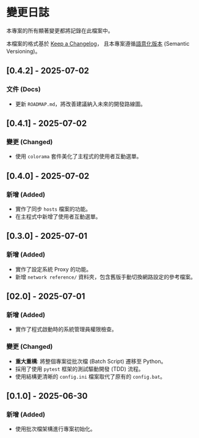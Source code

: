 # 變更日誌

本專案的所有顯著變更都將記錄在此檔案中。

本檔案的格式基於 [Keep a Changelog](https://keepachangelog.com/zh-TW/1.0.0/)，
且本專案遵循[語意化版本](https://semver.org/lang/zh-TW/) (Semantic Versioning)。

## [0.4.2] - 2025-07-02

### 文件 (Docs)
- 更新 `ROADMAP.md`，將改善建議納入未來的開發路線圖。

## [0.4.1] - 2025-07-02

### 變更 (Changed)
- 使用 `colorama` 套件美化了主程式的使用者互動選單。

## [0.4.0] - 2025-07-02

### 新增 (Added)
- 實作了同步 `hosts` 檔案的功能。
- 在主程式中新增了使用者互動選單。

## [0.3.0] - 2025-07-01

### 新增 (Added)
- 實作了設定系統 Proxy 的功能。
- 新增 `network reference/` 資料夾，包含舊版手動切換網路設定的參考檔案。

## [02.0] - 2025-07-01

### 新增 (Added)
- 實作了程式啟動時的系統管理員權限檢查。

### 變更 (Changed)
- **重大重構**: 將整個專案從批次檔 (Batch Script) 遷移至 Python。
- 採用了使用 `pytest` 框架的測試驅動開發 (TDD) 流程。
- 使用結構更清晰的 `config.ini` 檔案取代了原有的 `config.bat`。

## [0.1.0] - 2025-06-30

### 新增 (Added)
- 使用批次檔架構進行專案初始化。
